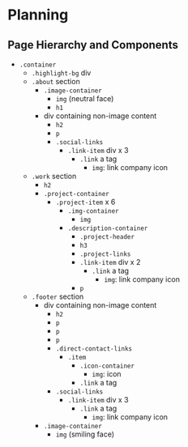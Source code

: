 # Planning

## Page Hierarchy and Components

- `.container`
  - `.highlight-bg` div
  - `.about` section
    - `.image-container`
      - `img` (neutral face)
      - `h1`
    - div containing non-image content
      - `h2`
      - `p`
      - `.social-links`
        - `.link-item` div x 3
          - `.link` a tag
            - `img`: link company icon
  - `.work` section
    - `h2`
    - `.project-container`
      - `.project-item` x 6
        - `.img-container`
          - `img`
        - `.description-container`
          - `.project-header`
           - `h3`
           - `.project-links`
            - `.link-item` div x 2
              - `.link` a tag
                - `img`: link company icon
          - `p`
  - `.footer` section
    - div containing non-image content
      - `h2`
      - `p`
      - `p`
      - `p`
      - `.direct-contact-links`
        - `.item`
          - `.icon-container`
            - `img`: icon
          - `.link` a tag
      - `.social-links`
        - `.link-item` div x 3
          - `.link` a tag
            - `img`: link company icon
    - `.image-container`
      - `img` (smiling face)
